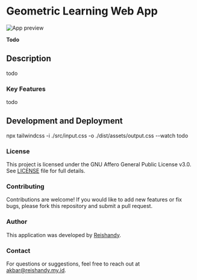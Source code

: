 # Geometric Learning Web App

![App preview](Menu.png)

**Todo**

## Description
todo

### Key Features
todo

## Development and Deployment
npx tailwindcss -i ./src/input.css -o ./dist/assets/output.css --watch
todo

### License
This project is licensed under the GNU Affero General Public License v3.0. See [LICENSE](LICENSE) file for full details.

### Contributing
Contributions are welcome! If you would like to add new features or fix bugs, please fork this repository and submit a pull request.

### Author
This application was developed by [Reishandy](https://github.com/Reishandy).

### Contact
For questions or suggestions, feel free to reach out at [akbar@reishandy.my.id](mailto:akbar@reishandy.my.id).